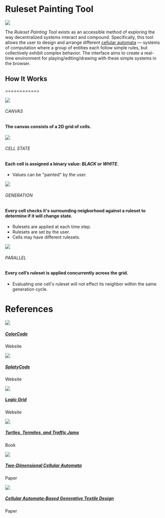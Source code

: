 # Ruleset Painting Tool

![](assets/logo/ruleset-painter-logo.gif)

The _Ruleset Painting Tool_ exists as an accessible method of exploring the way decentralized systems interact and compound. Specifically, this tool allows the user to design and arrange different [cellular automata](https://en.wikipedia.org/wiki/Cellular_automaton) — systems of computation where a group of entities each follow simple rules, but collectively exhibit complex behavior. The interface aims to create a real-time environment for playing/editing/drawing with these simple systems in the browser.

## How It Works
============

![](assets/gif-animations/2d-grid-min.gif)

###### CANVAS

#### The canvas consists of a 2D grid of cells.

![](assets/gif-animations/binary-min.gif)

###### CELL STATE

#### Each cell is assigned a binary value: _BLACK_ or _WHITE_.

*   Values can be "painted" by the user.

![](assets/gif-animations/ruleset-simple.gif)

###### GENERATION

#### Every cell checks it's surrounding neigborhood against a ruleset to determine if it will change state.

*   Rulesets are applied at each time step.
*   Rulesets are set by the user.
*   Cells may have different rulesets.

![](assets/gif-animations/parallel-processing.gif)

###### PARALLEL

#### Every cell’s ruleset is applied concurrently across the grid.

*   Evaluating one cell's ruleset will not effect its neighbor within the same generation cycle.

References
==========

![](assets/images/colorcode.png)

##### [ColorCode](http://colorcode2.bananabanana.me/)

Website

![](assets/images/splaty.png)

##### [SplatyCode](http://splatycode.bananabanana.me/)

Website

![](assets/images/logic-grid.png)

##### [Logic Grid](https://sciencevsmagic.net/logicgrid/#382C42)

Website

![](assets/images/tttj.jpg)

##### [Turtles, Termites, and Traffic Jams](https://mitpress.mit.edu/9780262680936/turtles-termites-and-traffic-jams/)

Book

![](assets/images/2d-ca-paper.png)

##### [Two-Dimensional Cellular Automata](https://www.are.na/block/21728930)

Paper

![](assets/images/textiles.png)

##### [Cellular Automata-Based Generative Textile Design](http://www.ijdesign.org/index.php/IJDesign/article/viewFile/3050/825)

Paper
